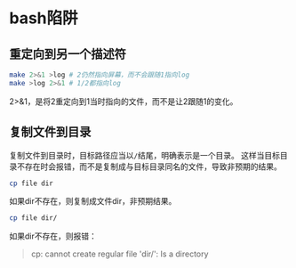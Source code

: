 # bash陷阱

## 重定向到另一个描述符

```bash
make 2>&1 >log # 2仍然指向屏幕，而不会跟随1指向log
make >log 2>&1 # 1/2都指向log
```

2>&1，是将2重定向到1当时指向的文件，而不是让2跟随1的变化。

## 复制文件到目录

复制文件到目录时，目标路径应当以`/`结尾，明确表示是一个目录。
这样当目标目录不存在时会报错，而不是复制成与目标目录同名的文件，导致非预期的结果。

```bash
cp file dir
```

如果dir不存在，则复制成文件dir，非预期结果。

```bash
cp file dir/
```

如果dir不存在，则报错：

> cp: cannot create regular file 'dir/': Is a directory
